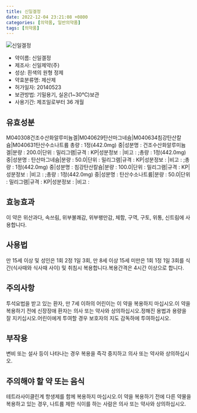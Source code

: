 ```yaml
---
title: 신일겔정
date: 2022-12-04 23:21:08 +0800
categories: [의약품, 일반의약품]
tags: [의약품]
---
```

![신일겔정](https://nedrug.mfds.go.kr/pbp/cmn/itemImageDownload/1NDIL__eKqQ)

- 약이름: 신일겔정
- 제조사: 신일제약(주)
- 성상: 흰색의 원형 정제
- 약효분류명: 제산제
- 허가일자: 20140523
- 보관방법: 기밀용기, 실온(1~30℃)보관
- 사용기간: 제조일로부터 36 개월
## 유효성분
M040308건조수산화알루미늄겔|M040629탄산마그네슘|M040634침강탄산칼슘|M040631탄산수소나트륨
총량 : 1정(442.0mg) 중|성분명 : 건조수산화알루미늄겔|분량 : 200.0|단위 : 밀리그램|규격 : KP|성분정보 : |비고 : ;총량 : 1정(442.0mg) 중|성분명 : 탄산마그네슘|분량 : 50.0|단위 : 밀리그램|규격 : KP|성분정보 : |비고 : ;총량 : 1정(442.0mg) 중|성분명 : 침강탄산칼슘|분량 : 100.0|단위 : 밀리그램|규격 : KP|성분정보 : |비고 : ;총량 : 1정(442.0mg) 중|성분명 : 탄산수소나트륨|분량 : 50.0|단위 : 밀리그램|규격 : KP|성분정보 : |비고 :
## 효능효과
이 약은 위산과다, 속쓰림, 위부불쾌감, 위부팽만감, 체함, 구역, 구토, 위통, 신트림에 사용합니다.
## 사용법
만 15세 이상 및 성인은 1회 2정 1일 3회, 만 8세 이상 15세 미만은 1회 1정 1일 3회를 식간(식사때와 식사때 사이) 및 취침시 복용합니다.복용간격은 4시간 이상으로 합니다.
## 주의사항
투석요법을 받고 있는 환자, 만 7세 이하의 어린이는 이 약을 복용하지 마십시오.이 약을 복용하기 전에 신장장애 환자는 의사 또는 약사와 상의하십시오.정해진 용법과 용량을 잘 지키십시오.어린이에게 투여할 경우 보호자의 지도 감독하에 투여하십시오.
## 부작용
변비 또는 설사 등이 나타나는 경우 복용을 즉각 중지하고 의사 또는 약사와 상의하십시오.
## 주의해야 할 약 또는 음식
테트라사이클린계 항생제를 함께 복용하지 마십시오.이 약을 복용하기 전에 다른 약물을 복용하고 있는 경우, 나트륨 제한 식이를 하는 사람은 의사 또는 약사와 상의하십시오.
